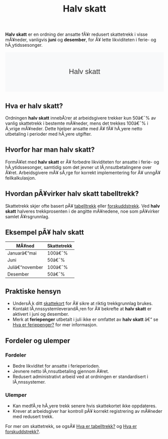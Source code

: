 ﻿---
title: "Halv skatt"
meta_title: "Halv skatt"
meta_description: '**Halv skatt** er en ordning der ansatte fÃ¥r redusert skattetrekk i visse mÃ¥neder, vanligvis **juni** og **desember**, for Ã¥ lette likviditeten i ferie- og h...'
slug: halv-skatt
type: blog
layout: pages/single
---

**Halv skatt** er en ordning der ansatte fÃ¥r redusert skattetrekk i visse mÃ¥neder, vanligvis **juni** og **desember**, for Ã¥ lette likviditeten i ferie- og hÃ¸ytidssesonger.

![Halv skatt](halv-skatt-image.svg)

## Hva er halv skatt?

Ordningen **halv skatt** innebÃ¦rer at arbeidsgivere trekker kun 50â€¯% av vanlig skattetrekk i bestemte mÃ¥neder, mens det trekkes 100â€¯% i Ã¸vrige mÃ¥neder. Dette hjelper ansatte med Ã¥ fÃ¥ hÃ¸yere netto utbetaling i perioder med hÃ¸yere utgifter.

## Hvorfor har man halv skatt?

FormÃ¥let med **halv skatt** er Ã¥ forbedre likviditeten for ansatte i ferie- og hÃ¸ytidssesonger, samtidig som det jevner ut lÃ¸nnsutbetalingene over Ã¥ret. Arbeidsgivere mÃ¥ sÃ¸rge for korrekt implementering for Ã¥ unngÃ¥ feilkalkulasjon.

## Hvordan pÃ¥virker halv skatt tabelltrekk?

Skattetrekk skjer ofte basert pÃ¥ [tabelltrekk](/blogs/regnskap/hva-er-tabelltrekk "Hva er tabelltrekk?") eller [forskuddstrekk](/blogs/regnskap/hva-er-forskuddstrekk "Hva er forskuddstrekk?"). Ved **halv skatt** halveres trekkprosenten i de angitte mÃ¥nedene, noe som pÃ¥virker samlet Ã¥rsgrunnlag.

## Eksempel pÃ¥ halv skatt

| MÃ¥ned         | Skattetrekk |
| ------------- | ----------- |
| Januarâ€“mai    | 100â€¯%       |
| Juni          | 50â€¯%        |
| Juliâ€“november | 100â€¯%       |
| Desember      | 50â€¯%        |

## Praktiske hensyn

* UndersÃ¸k ditt [skattekort](/blogs/regnskap/hva-er-forskuddstrekk "Hva er forskuddstrekk?") for Ã¥ sikre at riktig trekkgrunnlag brukes.
* Kontakt lÃ¸nnssystemleverandÃ¸ren for Ã¥ bekrefte at **halv skatt** er aktivert i juni og desember.
* Merk at **feriepenger** utbetalt i juli ikke er omfattet av **halv skatt** â€“ se [Hva er feriepenger?](/blogs/regnskap/hva-er-feriepenger "Hva er feriepenger?") for mer informasjon.

## Fordeler og ulemper

### Fordeler

* Bedre likviditet for ansatte i ferieperioden.
* Jevnere netto lÃ¸nnsutbetaling gjennom Ã¥ret.
* Redusert administrativt arbeid ved at ordningen er standardisert i lÃ¸nnssystemer.

### Ulemper

* Kan medfÃ¸re hÃ¸yere trekk senere hvis skattekortet ikke oppdateres.
* Krever at arbeidsgiver har kontroll pÃ¥ korrekt registrering av mÃ¥neder med redusert trekk.

For mer om skattetrekk, se ogsÃ¥ [Hva er tabelltrekk?](/blogs/regnskap/hva-er-tabelltrekk "Hva er tabelltrekk?") og [Hva er forskuddstrekk?](/blogs/regnskap/hva-er-forskuddstrekk "Hva er forskuddstrekk?").
